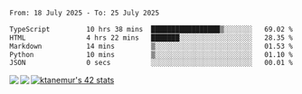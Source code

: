 <!--START_SECTION:waka-->

```txt
From: 18 July 2025 - To: 25 July 2025

TypeScript         10 hrs 38 mins  █████████████████▒░░░░░░░   69.02 %
HTML               4 hrs 22 mins   ███████░░░░░░░░░░░░░░░░░░   28.35 %
Markdown           14 mins         ▒░░░░░░░░░░░░░░░░░░░░░░░░   01.53 %
Python             10 mins         ▒░░░░░░░░░░░░░░░░░░░░░░░░   01.10 %
JSON               0 secs          ░░░░░░░░░░░░░░░░░░░░░░░░░   00.01 %
```

<!--END_SECTION:waka-->
<a href="https://github.com/anuraghazra/github-readme-stats">
  <img align="left" src="https://github-readme-stats.vercel.app/api?username=Tanesan&count_private=true&show_icons=true" />
<img align="left" src="https://github-readme-stats.vercel.app/api/top-langs/?username=Tanesan" />
</a>

[![ktanemur's 42 stats](https://badge42.vercel.app/api/v2/cl1wslf6s002109l771rng2w8/stats?cursusId=21&coalitionId=62)](https://github.com/JaeSeoKim/badge42)
